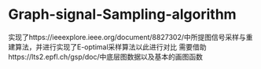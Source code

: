 # Graph-signal-Sampling-algorithm
实现了https://ieeexplore.ieee.org/document/8827302/中所提图信号采样与重建算法，并进行实现了E-optimal采样算法以此进行对比
需要借助https://lts2.epfl.ch/gsp/doc/中底层图数据以及基本的画图函数
